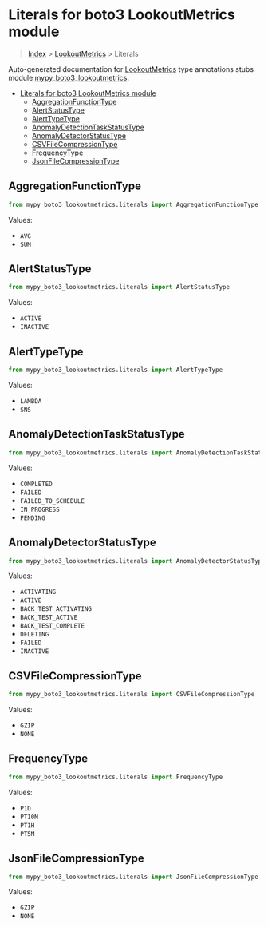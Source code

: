 # Literals for boto3 LookoutMetrics module

> [Index](..) > [LookoutMetrics](.) > Literals

Auto-generated documentation for
[LookoutMetrics](https://boto3.amazonaws.com/v1/documentation/api/1.17.75/reference/services/lookoutmetrics.html#LookoutMetrics)
type annotations stubs module
[mypy_boto3_lookoutmetrics](https://pypi.org/project/mypy-boto3-lookoutmetrics/).

- [Literals for boto3 LookoutMetrics module](#literals-for-boto3-lookoutmetrics-module)
  - [AggregationFunctionType](#aggregationfunctiontype)
  - [AlertStatusType](#alertstatustype)
  - [AlertTypeType](#alerttypetype)
  - [AnomalyDetectionTaskStatusType](#anomalydetectiontaskstatustype)
  - [AnomalyDetectorStatusType](#anomalydetectorstatustype)
  - [CSVFileCompressionType](#csvfilecompressiontype)
  - [FrequencyType](#frequencytype)
  - [JsonFileCompressionType](#jsonfilecompressiontype)

## AggregationFunctionType

```python
from mypy_boto3_lookoutmetrics.literals import AggregationFunctionType
```

Values:

- `AVG`
- `SUM`

## AlertStatusType

```python
from mypy_boto3_lookoutmetrics.literals import AlertStatusType
```

Values:

- `ACTIVE`
- `INACTIVE`

## AlertTypeType

```python
from mypy_boto3_lookoutmetrics.literals import AlertTypeType
```

Values:

- `LAMBDA`
- `SNS`

## AnomalyDetectionTaskStatusType

```python
from mypy_boto3_lookoutmetrics.literals import AnomalyDetectionTaskStatusType
```

Values:

- `COMPLETED`
- `FAILED`
- `FAILED_TO_SCHEDULE`
- `IN_PROGRESS`
- `PENDING`

## AnomalyDetectorStatusType

```python
from mypy_boto3_lookoutmetrics.literals import AnomalyDetectorStatusType
```

Values:

- `ACTIVATING`
- `ACTIVE`
- `BACK_TEST_ACTIVATING`
- `BACK_TEST_ACTIVE`
- `BACK_TEST_COMPLETE`
- `DELETING`
- `FAILED`
- `INACTIVE`

## CSVFileCompressionType

```python
from mypy_boto3_lookoutmetrics.literals import CSVFileCompressionType
```

Values:

- `GZIP`
- `NONE`

## FrequencyType

```python
from mypy_boto3_lookoutmetrics.literals import FrequencyType
```

Values:

- `P1D`
- `PT10M`
- `PT1H`
- `PT5M`

## JsonFileCompressionType

```python
from mypy_boto3_lookoutmetrics.literals import JsonFileCompressionType
```

Values:

- `GZIP`
- `NONE`
